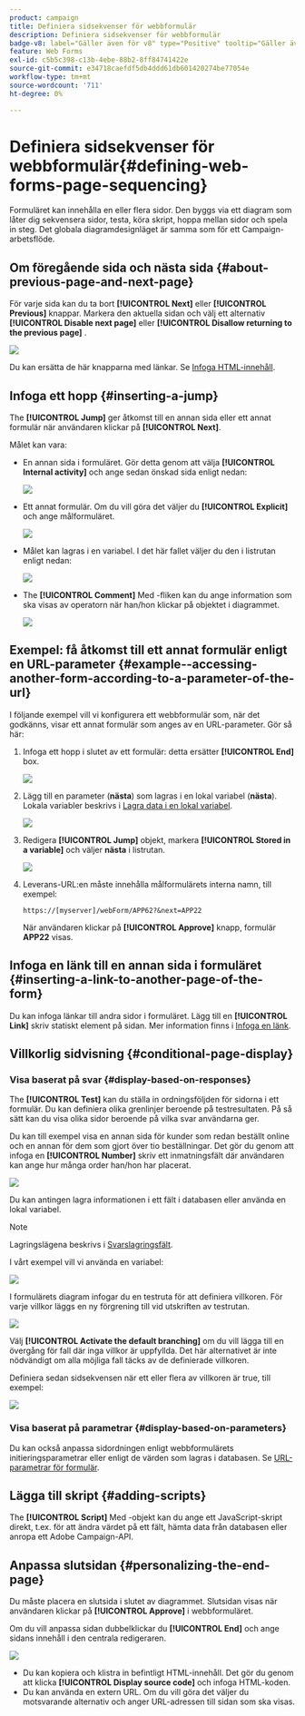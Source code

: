 ```yaml
---
product: campaign
title: Definiera sidsekvenser för webbformulär
description: Definiera sidsekvenser för webbformulär
badge-v8: label="Gäller även för v8" type="Positive" tooltip="Gäller även Campaign v8"
feature: Web Forms
exl-id: c5b5c398-c13b-4ebe-88b2-8ff84741422e
source-git-commit: e34718caefdf5db4ddd61db601420274be77054e
workflow-type: tm+mt
source-wordcount: '711'
ht-degree: 0%

---
```


# Definiera sidsekvenser för webbformulär{#defining-web-forms-page-sequencing}



Formuläret kan innehålla en eller flera sidor. Den byggs via ett diagram som låter dig sekvensera sidor, testa, köra skript, hoppa mellan sidor och spela in steg. Det globala diagramdesignläget är samma som för ett Campaign-arbetsflöde.

## Om föregående sida och nästa sida {#about-previous-page-and-next-page}

För varje sida kan du ta bort **[!UICONTROL Next]** eller **[!UICONTROL Previous]** knappar. Markera den aktuella sidan och välj ett alternativ **[!UICONTROL Disable next page]** eller **[!UICONTROL Disallow returning to the previous page]** .

![](assets/s_ncs_admin_survey_no_next_page.png)

Du kan ersätta de här knapparna med länkar. Se [Infoga HTML-innehåll](static-elements-in-a-web-form.md#inserting-html-content).

## Infoga ett hopp {#inserting-a-jump}

The **[!UICONTROL Jump]** ger åtkomst till en annan sida eller ett annat formulär när användaren klickar på **[!UICONTROL Next]**.

Målet kan vara:

* En annan sida i formuläret. Gör detta genom att välja **[!UICONTROL Internal activity]** och ange sedan önskad sida enligt nedan:

  ![](assets/s_ncs_admin_jump_param1.png)

* Ett annat formulär. Om du vill göra det väljer du **[!UICONTROL Explicit]** och ange målformuläret.

  ![](assets/s_ncs_admin_jump_param2.png)

* Målet kan lagras i en variabel. I det här fallet väljer du den i listrutan enligt nedan:

  ![](assets/s_ncs_admin_jump_param3.png)

* The **[!UICONTROL Comment]** Med -fliken kan du ange information som ska visas av operatorn när han/hon klickar på objektet i diagrammet.

  ![](assets/s_ncs_admin_survey_jump_comment.png)

## Exempel: få åtkomst till ett annat formulär enligt en URL-parameter {#example--accessing-another-form-according-to-a-parameter-of-the-url}

I följande exempel vill vi konfigurera ett webbformulär som, när det godkänns, visar ett annat formulär som anges av en URL-parameter. Gör så här:

1. Infoga ett hopp i slutet av ett formulär: detta ersätter **[!UICONTROL End]** box.

   ![](assets/s_ncs_admin_survey_jump_sample1.png)

1. Lägg till en parameter (**nästa**) som lagras i en lokal variabel (**nästa**). Lokala variabler beskrivs i [Lagra data i en lokal variabel](web-forms-answers.md#storing-data-in-a-local-variable).

   ![](assets/s_ncs_admin_survey_jump_sample2.png)

1. Redigera **[!UICONTROL Jump]** objekt, markera **[!UICONTROL Stored in a variable]** och väljer **nästa** i listrutan.

   ![](assets/s_ncs_admin_survey_jump_sample3.png)

1. Leverans-URL:en måste innehålla målformulärets interna namn, till exempel:

   ```
   https://[myserver]/webForm/APP62?&next=APP22
   ```

   När användaren klickar på **[!UICONTROL Approve]** knapp, formulär **APP22** visas.

## Infoga en länk till en annan sida i formuläret {#inserting-a-link-to-another-page-of-the-form}

Du kan infoga länkar till andra sidor i formuläret. Lägg till en **[!UICONTROL Link]** skriv statiskt element på sidan. Mer information finns i [Infoga en länk](static-elements-in-a-web-form.md#inserting-a-link).

## Villkorlig sidvisning {#conditional-page-display}

### Visa baserat på svar {#display-based-on-responses}

The **[!UICONTROL Test]** kan du ställa in ordningsföljden för sidorna i ett formulär. Du kan definiera olika grenlinjer beroende på testresultaten. På så sätt kan du visa olika sidor beroende på vilka svar användarna ger.

Du kan till exempel visa en annan sida för kunder som redan beställt online och en annan för dem som gjort över tio beställningar. Det gör du genom att infoga en **[!UICONTROL Number]** skriv ett inmatningsfält där användaren kan ange hur många order han/hon har placerat.

![](assets/s_ncs_admin_survey_test_ex0.png)

Du kan antingen lagra informationen i ett fält i databasen eller använda en lokal variabel.

>[!NOTE]
>
>Lagringslägena beskrivs i [Svarslagringsfält](web-forms-answers.md#response-storage-fields).

I vårt exempel vill vi använda en variabel:

![](assets/s_ncs_admin_survey_test_ex1.png)

I formulärets diagram infogar du en testruta för att definiera villkoren. För varje villkor läggs en ny förgrening till vid utskriften av testrutan.

![](assets/s_ncs_admin_survey_test_ex2.png)

Välj **[!UICONTROL Activate the default branching]** om du vill lägga till en övergång för fall där inga villkor är uppfyllda. Det här alternativet är inte nödvändigt om alla möjliga fall täcks av de definierade villkoren.

Definiera sedan sidsekvensen när ett eller flera av villkoren är true, till exempel:

![](assets/s_ncs_admin_survey_test_ex3.png)

### Visa baserat på parametrar {#display-based-on-parameters}

Du kan också anpassa sidordningen enligt webbformulärets initieringsparametrar eller enligt de värden som lagras i databasen. Se [URL-parametrar för formulär](defining-web-forms-properties.md#form-url-parameters).

## Lägga till skript {#adding-scripts}

The **[!UICONTROL Script]** Med -objekt kan du ange ett JavaScript-skript direkt, t.ex. för att ändra värdet på ett fält, hämta data från databasen eller anropa ett Adobe Campaign-API.

## Anpassa slutsidan {#personalizing-the-end-page}

Du måste placera en slutsida i slutet av diagrammet. Slutsidan visas när användaren klickar på **[!UICONTROL Approve]** i webbformuläret.

Om du vill anpassa sidan dubbelklickar du **[!UICONTROL End]** och ange sidans innehåll i den centrala redigeraren.

![](assets/s_ncs_admin_survey_end_page_edit.png)

* Du kan kopiera och klistra in befintligt HTML-innehåll. Det gör du genom att klicka **[!UICONTROL Display source code]** och infoga HTML-koden.
* Du kan använda en extern URL. Om du vill göra det väljer du motsvarande alternativ och anger URL-adressen till sidan som ska visas.
